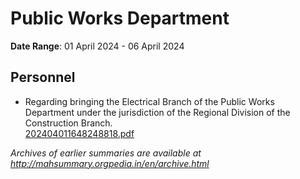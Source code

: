 # Public Works Department

**Date Range**: 01 April 2024 - 06 April 2024


## Personnel
- Regarding bringing the Electrical Branch of the Public Works Department under the jurisdiction of the Regional Division of the Construction Branch.\
  [202404011648248818.pdf](https://gr.maharashtra.gov.in/Site/Upload/Government%20Resolutions/English/202404011648248818..pdf)


*Archives of earlier summaries are available at http://mahsummary.orgpedia.in/en/archive.html*